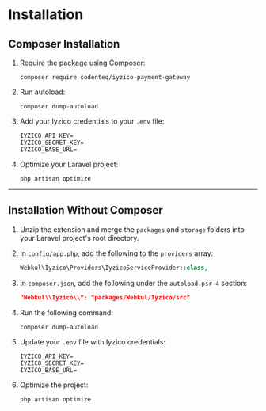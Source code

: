# Installation

## Composer Installation

1. Require the package using Composer:

   ```shell
   composer require codenteq/iyzico-payment-gateway
   ```

2. Run autoload:

   ```shell
   composer dump-autoload
   ```

3. Add your Iyzico credentials to your `.env` file:

   ```env
   IYZICO_API_KEY=
   IYZICO_SECRET_KEY=
   IYZICO_BASE_URL=
   ```

4. Optimize your Laravel project:

   ```shell
   php artisan optimize
   ```

---

## Installation Without Composer

1. Unzip the extension and merge the `packages` and `storage` folders into your Laravel project's root directory.

2. In `config/app.php`, add the following to the `providers` array:

   ```php
   Webkul\Iyzico\Providers\IyzicoServiceProvider::class,
   ```

3. In `composer.json`, add the following under the `autoload.psr-4` section:

   ```json
   "Webkul\\Iyzico\\": "packages/Webkul/Iyzico/src"
   ```

4. Run the following command:

   ```shell
   composer dump-autoload
   ```

5. Update your `.env` file with Iyzico credentials:

   ```env
   IYZICO_API_KEY=
   IYZICO_SECRET_KEY=
   IYZICO_BASE_URL=
   ```

6. Optimize the project:

   ```shell
   php artisan optimize
   ```
